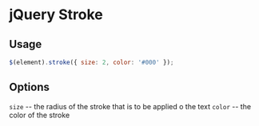 # jQuery Stroke

## Usage

```javascript
$(element).stroke({ size: 2, color: '#000' });
```

## Options

`size` -- the radius of the stroke that is to be applied o the text
`color` -- the color of the stroke